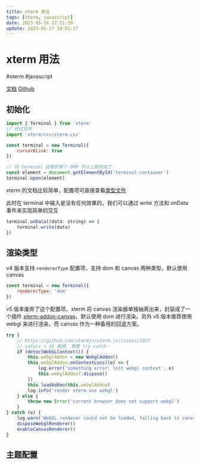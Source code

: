 ```yaml
---
title: xterm 用法
tags: [xterm, javascript]
date: 2023-05-16 17:51:39
update: 2023-05-17 10:01:17
---
```


# xterm 用法

#xterm #javascript 

[文档](https://xtermjs.org/)
[Github](https://github.com/xtermjs/xterm.js)

## 初始化

```javascript
import { Terminal } from 'xterm'
// 样式文件
import 'xterm/css/xterm.css'

const terminal = new Terminal({
	cursorBlink: true
})

// 将 terminal 挂载到某个 DOM 节点上就完成了
const element = document.getElementById('terminal-container')
terminal.open(element)
```

xterm 的文档比较简单，配置项可直接查看[类型文件](https://github.com/xtermjs/xterm.js/blob/5.1.0/typings/xterm.d.ts#L26)

此时在 terminal 中输入是没有任何效果的，我们可以通过 write 方法和 onData 事件来实现简单的交互

```javascript
terminal.onData((data: string) => {
	terminal.write(data)
})
```

##  渲染类型

v4 版本支持 `rendererType` 配置项，支持 dom 和 canvas 两种类型，默认使用 canvas

```javascript
const terminal = new Terminal({
	rendererType: 'dom'
})
```

v5 版本废弃了这个配置项，xterm 将 canvas 渲染器单独抽离出来，封装成了一个插件 [xterm-addon-canvas](https://github.com/xtermjs/xterm.js/tree/master/addons/xterm-addon-canvas)，默认使用 dom 进行渲染。另外 v5 版本推荐使用 webgl 来进行渲染，而 canvas 作为一种备用的回退方案。

```javascript
try {  
	// https://github.com/xtermjs/xterm.js/issues/3357  
	// safari < 16 报错, 需要 try catch
	if (detectWebGLContext()) {
		this.webglAddon = new WebglAddon()
		this.webglAddon.onContextLoss((e) => {
			log.error('something error: lost webgl context', e)
			this.webglAddon?.dispose()
		})
		this.loadAddon(this.webglAddon)
		log.info('render xterm use webgl')
	} else {
		throw new Error('current browser does not support webgl')
	}
} catch (e) {
	log.warn('WebGL renderer could not be loaded, falling back to canvas renderer')
	disposeWebglRenderer()
	enableCanvasRenderer()
}
```

## 主题配置
